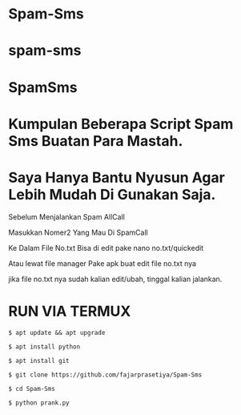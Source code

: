 # Spam-Sms
# spam-sms
# SpamSms

#  Kumpulan Beberapa Script Spam Sms Buatan Para Mastah.

# Saya Hanya Bantu Nyusun Agar Lebih Mudah Di Gunakan Saja.

Sebelum Menjalankan Spam AllCall

Masukkan Nomer2 Yang Mau Di SpamCall

Ke Dalam File No.txt Bisa di edit pake nano no.txt/quickedit

Atau lewat file manager Pake apk buat edit file no.txt nya

jika file no.txt nya sudah kalian edit/ubah, tinggal kalian jalankan.

# RUN VIA TERMUX

    $ apt update && apt upgrade

    $ apt install python

    $ apt install git

    $ git clone https://github.com/fajarprasetiya/Spam-Sms

    $ cd Spam-Sms

    $ python prank.py
